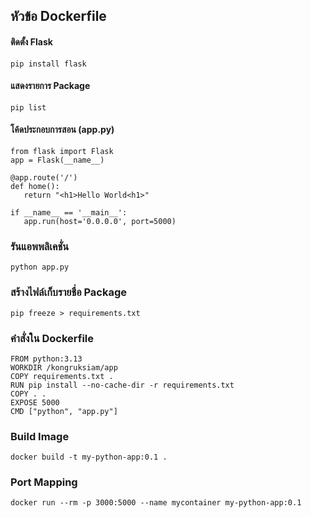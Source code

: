 ## หัวข้อ Dockerfile

#### ติดตั้ง Flask
```
pip install flask
```
#### แสดงรายการ Package
```
pip list
```

#### โค้ดประกอบการสอน (app.py)
```
from flask import Flask
app = Flask(__name__)

@app.route('/')
def home():
   return "<h1>Hello World<h1>"

if __name__ == '__main__':
   app.run(host='0.0.0.0', port=5000)

```

### รันแอพพลิเคชั่น

```
python app.py
```

### สร้างไฟล์เก็บรายชื่อ Package
```
pip freeze > requirements.txt
```

### คำสั่งใน Dockerfile

```
FROM python:3.13
WORKDIR /kongruksiam/app
COPY requirements.txt .
RUN pip install --no-cache-dir -r requirements.txt
COPY . .
EXPOSE 5000
CMD ["python", "app.py"]

```

### Build Image

```
docker build -t my-python-app:0.1 .
```

### Port Mapping
```
docker run --rm -p 3000:5000 --name mycontainer my-python-app:0.1
```
